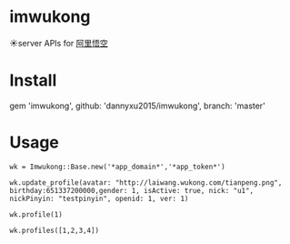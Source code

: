 # imwukong
:sunny:server APIs for [阿里悟空](https://imwukong.com)
# Install
gem 'imwukong', github: 'dannyxu2015/imwukong', branch: 'master'
# Usage
`wk = Imwukong::Base.new('*app_domain*','*app_token*')`

`wk.update_profile(avatar: "http://laiwang.wukong.com/tianpeng.png", birthday:651337200000,gender: 1, isActive: true, nick: "u1", nickPinyin: "testpinyin", openid: 1, ver: 1)`

`wk.profile(1)`

`wk.profiles([1,2,3,4])`

